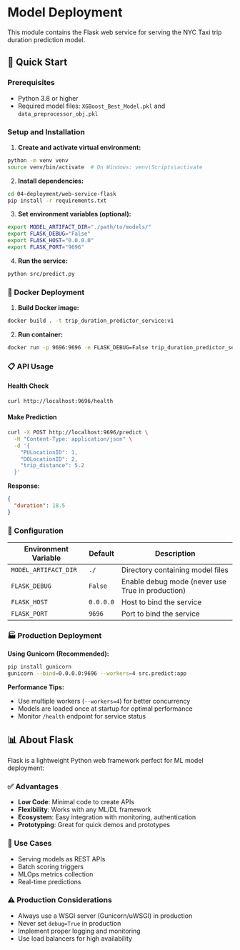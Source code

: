 # Model Deployment

This module contains the Flask web service for serving the NYC Taxi trip duration prediction model.

## 🚀 Quick Start

### Prerequisites
- Python 3.8 or higher
- Required model files: `XGBoost_Best_Model.pkl` and `data_preprocessor_obj.pkl`

### Setup and Installation

1. **Create and activate virtual environment:**
```bash
python -m venv venv
source venv/bin/activate  # On Windows: venv\Scripts\activate
```

2. **Install dependencies:**
```bash
cd 04-deployment/web-service-flask
pip install -r requirements.txt
```

3. **Set environment variables (optional):**
```bash
export MODEL_ARTIFACT_DIR="./path/to/models/"
export FLASK_DEBUG="False"
export FLASK_HOST="0.0.0.0"
export FLASK_PORT="9696"
```

4. **Run the service:**
```bash
python src/predict.py
```

### 🐳 Docker Deployment

1. **Build Docker image:**
```bash
docker build . -t trip_duration_predictor_service:v1
```

2. **Run container:**
```bash
docker run -p 9696:9696 -e FLASK_DEBUG=False trip_duration_predictor_service:v1
```

### 📋 API Usage

#### Health Check
```bash
curl http://localhost:9696/health
```

#### Make Prediction
```bash
curl -X POST http://localhost:9696/predict \
  -H "Content-Type: application/json" \
  -d '{
    "PULocationID": 1,
    "DOLocationID": 2,
    "trip_distance": 5.2
  }'
```

**Response:**
```json
{
  "duration": 18.5
}
```

### 🔧 Configuration

| Environment Variable | Default | Description |
|---------------------|---------|-------------|
| `MODEL_ARTIFACT_DIR` | `./` | Directory containing model files |
| `FLASK_DEBUG` | `False` | Enable debug mode (never use True in production) |
| `FLASK_HOST` | `0.0.0.0` | Host to bind the service |
| `FLASK_PORT` | `9696` | Port to bind the service |

### 🏭 Production Deployment

**Using Gunicorn (Recommended):**
```bash
pip install gunicorn
gunicorn --bind=0.0.0.0:9696 --workers=4 src.predict:app
```

**Performance Tips:**
- Use multiple workers (`--workers=4`) for better concurrency
- Models are loaded once at startup for optimal performance
- Monitor `/health` endpoint for service status

## 📊 About Flask

Flask is a lightweight Python web framework perfect for ML model deployment:

### ✅ Advantages
- **Low Code**: Minimal code to create APIs
- **Flexibility**: Works with any ML/DL framework
- **Ecosystem**: Easy integration with monitoring, authentication
- **Prototyping**: Great for quick demos and prototypes

### 🎯 Use Cases
- Serving models as REST APIs
- Batch scoring triggers
- MLOps metrics collection
- Real-time predictions

### ⚠️ Production Considerations
- Always use a WSGI server (Gunicorn/uWSGI) in production
- Never set `debug=True` in production
- Implement proper logging and monitoring
- Use load balancers for high availability